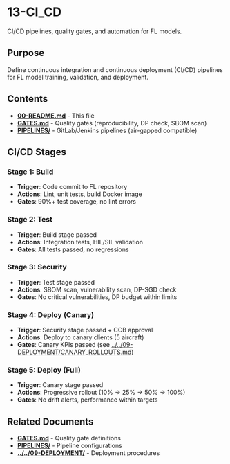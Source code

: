 # 13-CI_CD

CI/CD pipelines, quality gates, and automation for FL models.

## Purpose

Define continuous integration and continuous deployment (CI/CD) pipelines for FL model training, validation, and deployment.

## Contents

- [**00-README.md**](00-README.md) - This file
- [**GATES.md**](GATES.md) - Quality gates (reproducibility, DP check, SBOM scan)
- [**PIPELINES/**](PIPELINES/) -  GitLab/Jenkins pipelines (air-gapped compatible)

## CI/CD Stages

### Stage 1: Build

- **Trigger**: Code commit to FL repository
- **Actions**: Lint, unit tests, build Docker image
- **Gates**: 90%+ test coverage, no lint errors

### Stage 2: Test

- **Trigger**: Build stage passed
- **Actions**: Integration tests, HIL/SIL validation
- **Gates**: All tests passed, no regressions

### Stage 3: Security

- **Trigger**: Test stage passed
- **Actions**: SBOM scan, vulnerability scan, DP-SGD check
- **Gates**: No critical vulnerabilities, DP budget within limits

### Stage 4: Deploy (Canary)

- **Trigger**: Security stage passed + CCB approval
- **Actions**: Deploy to canary clients (5 aircraft)
- **Gates**: Canary KPIs passed (see [../../09-DEPLOYMENT/CANARY_ROLLOUTS.md](../../09-DEPLOYMENT/CANARY_ROLLOUTS.md))

### Stage 5: Deploy (Full)

- **Trigger**: Canary stage passed
- **Actions**: Progressive rollout (10% → 25% → 50% → 100%)
- **Gates**: No drift alerts, performance within targets

## Related Documents

- [**GATES.md**](GATES.md) - Quality gate definitions
- [**PIPELINES/**](PIPELINES/) -  Pipeline configurations
- [**../../09-DEPLOYMENT/**](../../09-DEPLOYMENT/) -  Deployment procedures
